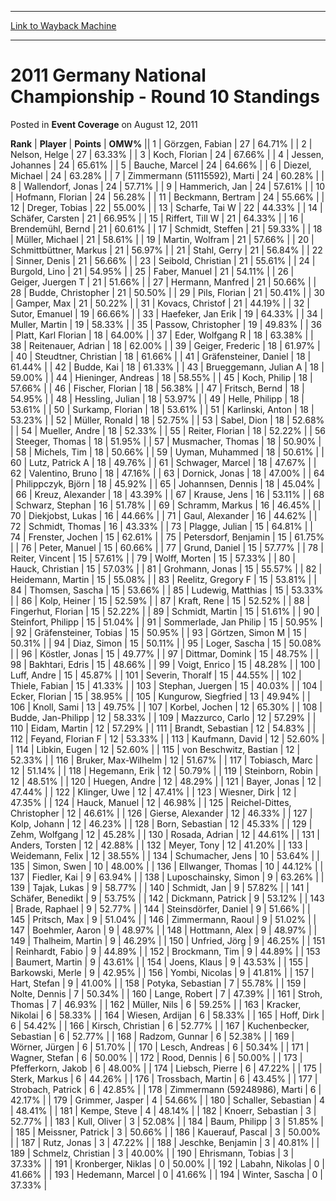 
---
[Link to Wayback Machine](https://web.archive.org/web/20161013082102/http://magic.wizards.com/en/articles/archive/event-coverage/2011-germany-national-championship-round-10-standings-2011-08-12)

[_metadata_:description]:- "RankPlayerPointsOMW% 1 Görzgen, Fabian 27 64.71% 2 Nelson, Helge 27 63.33% 3 Koch, Florian 24 67.66% 4 Jessen, Johannes 24 65.61% 5 Bauche, Marcel 24 64.66% 6 Diezel, Michael 24 63.28"
[_metadata_:generator]:- "Drupal 7 (http://drupal.org)"
[_metadata_:node]:- "437246"
[_metadata_:publish_date]:- "2011-08-12"
[_metadata_:source]:- "div-main-content"
[_metadata_:title]:- "2011 Germany National Championship - Round 10 Standings"
[_metadata_:wayback_capture_timestamp]:- "2016-10-13 08:21:02"
[_metadata_:wayback_raw_url]:- "https://web.archive.org/web/20161013082102id_/http://magic.wizards.com/en/articles/archive/event-coverage/2011-germany-national-championship-round-10-standings-2011-08-12"
[_metadata_:wayback_url]:- "http://magic.wizards.com/en/articles/archive/event-coverage/2011-germany-national-championship-round-10-standings-2011-08-12"
---


2011 Germany National Championship - Round 10 Standings
=======================================================



 Posted in **Event Coverage**
 on August 12, 2011 












 **Rank** | **Player** | **Points** | **OMW%** ||  1  | Görzgen, Fabian |  27 |  64.71% |
|  2  | Nelson, Helge |  27 |  63.33% |
|  3  | Koch, Florian |  24 |  67.66% |
|  4  | Jessen, Johannes |  24 |  65.61% |
|  5  | Bauche, Marcel |  24 |  64.66% |
|  6  | Diezel, Michael |  24 |  63.28% |
|  7  | Zimmermann (51115592), Marti |  24 |  60.28% |
|  8  | Wallendorf, Jonas |  24 |  57.71% |
|  9  | Hammerich, Jan |  24 |  57.61% |
|  10  | Hofmann, Florian |  24 |  56.28% |
|  11  | Beckmann, Bertram |  24 |  55.66% |
|  12  | Dreger, Tobias |  22 |  55.00% |
|  13  | Scharfe, Tai W |  22 |  44.33% |
|  14  | Schäfer, Carsten |  21 |  66.95% |
|  15  | Riffert, Till W |  21 |  64.33% |
|  16  | Brendemühl, Bernd |  21 |  60.61% |
|  17  | Schmidt, Steffen |  21 |  59.33% |
|  18  | Müller, Michael |  21 |  58.61% |
|  19  | Martin, Wolfram |  21 |  57.66% |
|  20  | Schmittbüttner, Markus |  21 |  56.97% |
|  21  | Stahl, Gerry |  21 |  56.84% |
|  22  | Sinner, Denis |  21 |  56.66% |
|  23  | Seibold, Christian |  21 |  55.61% |
|  24  | Burgold, Lino |  21 |  54.95% |
|  25  | Faber, Manuel |  21 |  54.11% |
|  26  | Geiger, Juergen T |  21 |  51.66% |
|  27  | Hermann, Manfred |  21 |  50.66% |
|  28  | Budde, Christopher |  21 |  50.50% |
|  29  | Pils, Florian |  21 |  50.41% |
|  30  | Gamper, Max |  21 |  50.22% |
|  31  | Kovacs, Christof |  21 |  44.19% |
|  32  | Sutor, Emanuel |  19 |  66.66% |
|  33  | Haefeker, Jan Erik |  19 |  64.33% |
|  34  | Muller, Martin |  19 |  58.33% |
|  35  | Passow, Christopher |  19 |  49.83% |
|  36  | Platt, Karl Florian |  18 |  64.00% |
|  37  | Eder, Wolfgang R |  18 |  63.38% |
|  38  | Reitenauer, Adrian |  18 |  62.00% |
|  39  | Geiger, Frederic |  18 |  61.97% |
|  40  | Steudtner, Christian |  18 |  61.66% |
|  41  | Gräfensteiner, Daniel |  18 |  61.44% |
|  42  | Budde, Kai |  18 |  61.33% |
|  43  | Brueggemann, Julian A |  18 |  59.00% |
|  44  | Hieninger, Andreas |  18 |  58.55% |
|  45  | Koch, Philip |  18 |  57.66% |
|  46  | Fischer, Florian |  18 |  56.38% |
|  47  | Fritsch, Bernd |  18 |  54.95% |
|  48  | Hessling, Julian |  18 |  53.97% |
|  49  | Helle, Philipp |  18 |  53.61% |
|  50  | Surkamp, Florian |  18 |  53.61% |
|  51  | Karlinski, Anton |  18 |  53.23% |
|  52  | Müller, Ronald |  18 |  52.75% |
|  53  | Sabel, Dion |  18 |  52.68% |
|  54  | Mueller, Andre |  18 |  52.33% |
|  55  | Reiter, Florian |  18 |  52.22% |
|  56  | Steeger, Thomas |  18 |  51.95% |
|  57  | Musmacher, Thomas |  18 |  50.90% |
|  58  | Michels, Tim |  18 |  50.66% |
|  59  | Uyman, Muhammed |  18 |  50.61% |
|  60  | Lutz, Patrick A |  18 |  49.76% |
|  61  | Schwager, Marcel |  18 |  47.67% |
|  62  | Valentino, Bruno |  18 |  47.16% |
|  63  | Dornick, Jonas |  18 |  47.00% |
|  64  | Philippczyk, Björn |  18 |  45.92% |
|  65  | Johannsen, Dennis |  18 |  45.04% |
|  66  | Kreuz, Alexander |  18 |  43.39% |
|  67  | Krause, Jens |  16 |  53.11% |
|  68  | Schwarz, Stephan |  16 |  51.78% |
|  69  | Schramm, Markus |  16 |  46.45% |
|  70  | Diekjobst, Lukas |  16 |  44.66% |
|  71  | Gaul, Alexander |  16 |  44.62% |
|  72  | Schmidt, Thomas |  16 |  43.33% |
|  73  | Plagge, Julian |  15 |  64.81% |
|  74  | Frenster, Jochen |  15 |  62.61% |
|  75  | Petersdorf, Benjamin |  15 |  61.75% |
|  76  | Peter, Manuel |  15 |  60.66% |
|  77  | Grund, Daniel |  15 |  57.77% |
|  78  | Reiter, Vincent |  15 |  57.61% |
|  79  | Wolff, Morten |  15 |  57.33% |
|  80  | Hauck, Christian |  15 |  57.03% |
|  81  | Grohmann, Jonas |  15 |  55.57% |
|  82  | Heidemann, Martin |  15 |  55.08% |
|  83  | Reelitz, Gregory F |  15 |  53.81% |
|  84  | Thomsen, Sascha |  15 |  53.66% |
|  85  | Ludewig, Matthias |  15 |  53.33% |
|  86  | Kolp, Heiner |  15 |  52.59% |
|  87  | Kraft, Rene |  15 |  52.52% |
|  88  | Fingerhut, Florian |  15 |  52.22% |
|  89  | Schmidt, Martin |  15 |  51.61% |
|  90  | Steinfort, Philipp |  15 |  51.04% |
|  91  | Sommerlade, Jan Philip |  15 |  50.95% |
|  92  | Gräfensteiner, Tobias |  15 |  50.95% |
|  93  | Görtzen, Simon M |  15 |  50.31% |
|  94  | Diaz, Simon |  15 |  50.11% |
|  95  | Loger, Sascha |  15 |  50.08% |
|  96  | Köstler, Jonas |  15 |  49.77% |
|  97  | Dittmar, Domink |  15 |  48.75% |
|  98  | Bakhtari, Edris |  15 |  48.66% |
|  99  | Voigt, Enrico |  15 |  48.28% |
|  100  | Luff, Andre |  15 |  45.87% |
|  101  | Severin, Thoralf |  15 |  44.55% |
|  102  | Thiele, Fabian |  15 |  41.33% |
|  103  | Stephan, Juergen |  15 |  40.03% |
|  104  | Ecker, Florian |  15 |  38.95% |
|  105  | Kungurow, Siegfried |  13 |  49.94% |
|  106  | Knoll, Sami |  13 |  49.75% |
|  107  | Korbel, Jochen |  12 |  65.30% |
|  108  | Budde, Jan-Philipp |  12 |  58.33% |
|  109  | Mazzurco, Carlo |  12 |  57.29% |
|  110  | Eidam, Martin |  12 |  57.29% |
|  111  | Brandt, Sebastian |  12 |  54.83% |
|  112  | Feyand, Florian F |  12 |  53.33% |
|  113  | Kaufmann, David |  12 |  52.60% |
|  114  | Libkin, Eugen |  12 |  52.60% |
|  115  | von Beschwitz, Bastian |  12 |  52.33% |
|  116  | Bruker, Max-Wilhelm |  12 |  51.67% |
|  117  | Tobiasch, Marc |  12 |  51.14% |
|  118  | Hegemann, Erik |  12 |  50.79% |
|  119  | Steinborn, Robin |  12 |  48.51% |
|  120  | Huegen, Andre |  12 |  48.29% |
|  121  | Bayer, Jonas |  12 |  47.44% |
|  122  | Klinger, Uwe |  12 |  47.41% |
|  123  | Wiesner, Dirk |  12 |  47.35% |
|  124  | Hauck, Manuel |  12 |  46.98% |
|  125  | Reichel-Dittes, Christopher |  12 |  46.61% |
|  126  | Gierse, Alexander |  12 |  46.33% |
|  127  | Kolp, Johann |  12 |  46.23% |
|  128  | Born, Sebastian |  12 |  45.33% |
|  129  | Zehm, Wolfgang |  12 |  45.28% |
|  130  | Rosada, Adrian |  12 |  44.61% |
|  131  | Anders, Torsten |  12 |  42.88% |
|  132  | Meyer, Tony |  12 |  41.20% |
|  133  | Weidemann, Felix |  12 |  38.55% |
|  134  | Schumacher, Jens |  10 |  53.64% |
|  135  | Simon, Swen |  10 |  48.00% |
|  136  | Ellwanger, Thomas |  10 |  44.12% |
|  137  | Fiedler, Kai |  9 |  63.94% |
|  138  | Luposchainsky, Simon |  9 |  63.26% |
|  139  | Tajak, Lukas |  9 |  58.77% |
|  140  | Schmidt, Jan |  9 |  57.82% |
|  141  | Schäfer, Benedikt |  9 |  53.75% |
|  142  | Dickmann, Patrick |  9 |  53.12% |
|  143  | Brade, Raphael |  9 |  52.77% |
|  144  | Steinsdörfer, Daniel |  9 |  51.66% |
|  145  | Pritsch, Max |  9 |  51.04% |
|  146  | Zimmermann, Raoul |  9 |  51.02% |
|  147  | Boehmler, Aaron |  9 |  48.97% |
|  148  | Hottmann, Alex |  9 |  48.97% |
|  149  | Thalheim, Martin |  9 |  46.29% |
|  150  | Unfried, Jörg |  9 |  46.25% |
|  151  | Reinhardt, Fabio |  9 |  44.89% |
|  152  | Brockmann, Tim |  9 |  44.89% |
|  153  | Baumert, Martin |  9 |  43.61% |
|  154  | Joens, Klaus |  9 |  43.53% |
|  155  | Barkowski, Merle |  9 |  42.95% |
|  156  | Yombi, Nicolas |  9 |  41.81% |
|  157  | Hart, Stefan |  9 |  41.00% |
|  158  | Potyka, Sebastian |  7 |  55.78% |
|  159  | Nolte, Dennis |  7 |  50.34% |
|  160  | Lange, Robert |  7 |  47.39% |
|  161  | Stroh, Thomas |  7 |  46.93% |
|  162  | Müller, Nils |  6 |  59.25% |
|  163  | Kracker, Nikolai |  6 |  58.33% |
|  164  | Wiesen, Ardijan |  6 |  58.33% |
|  165  | Hoff, Dirk |  6 |  54.42% |
|  166  | Kirsch, Christian |  6 |  52.77% |
|  167  | Kuchenbecker, Sebastian |  6 |  52.77% |
|  168  | Radzom, Gunnar |  6 |  52.38% |
|  169  | Wörner, Jürgen |  6 |  51.70% |
|  170  | Lesch, Andreas |  6 |  50.34% |
|  171  | Wagner, Stefan |  6 |  50.00% |
|  172  | Rood, Dennis |  6 |  50.00% |
|  173  | Pfefferkorn, Jakob |  6 |  48.00% |
|  174  | Liebsch, Pierre |  6 |  47.22% |
|  175  | Sterk, Markus |  6 |  44.26% |
|  176  | Trossbach, Martin |  6 |  43.45% |
|  177  | Strobach, Patrick |  6 |  42.85% |
|  178  | Zimmermann (59248986), Marti |  6 |  42.17% |
|  179  | Grimmer, Jasper |  4 |  54.66% |
|  180  | Schaller, Sebastian |  4 |  48.41% |
|  181  | Kempe, Steve |  4 |  48.14% |
|  182  | Knoerr, Sebastian |  3 |  52.77% |
|  183  | Kull, Oliver |  3 |  52.08% |
|  184  | Baum, Philipp |  3 |  51.85% |
|  185  | Meissner, Patrick |  3 |  50.66% |
|  186  | Kauerauf, Pascal |  3 |  50.00% |
|  187  | Rutz, Jonas |  3 |  47.22% |
|  188  | Jeschke, Benjamin |  3 |  40.81% |
|  189  | Schmelz, Christian |  3 |  40.00% |
|  190  | Ehrismann, Tobias |  3 |  37.33% |
|  191  | Kronberger, Niklas |  0 |  50.00% |
|  192  | Labahn, Nikolas |  0 |  41.66% |
|  193  | Hedemann, Marcel |  0 |  41.66% |
|  194  | Winter, Sascha |  0 |  37.33% |







